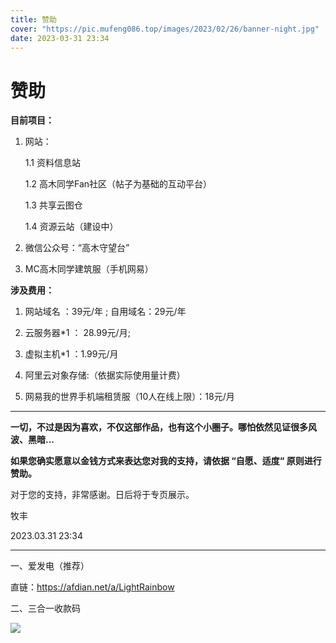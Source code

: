 ```yaml
---
title: 赞助
cover: "https://pic.mufeng086.top/images/2023/02/26/banner-night.jpg"
date: 2023-03-31 23:34
---
```


# 赞助

**目前项目：**

1. 网站：

   1.1 资料信息站

   1.2 高木同学Fan社区（帖子为基础的互动平台）

   1.3 共享云图仓

   1.4 资源云站（建设中）

2. 微信公众号：“高木守望台”
3. MC高木同学建筑服（手机网易）

**涉及费用：**

1. 网站域名 ：39元/年 ; 自用域名：29元/年

2. 云服务器*1 ： 28.99元/月;

3. 虚拟主机*1 ：1.99元/月

4. 阿里云对象存储:（依据实际使用量计费）
5. 网易我的世界手机端租赁服（10人在线上限）：18元/月

---

**一切，不过是因为喜欢，不仅这部作品，也有这个小圈子。哪怕依然见证很多风波、黑暗...**



**如果您确实愿意以金钱方式来表达您对我的支持，请依据 “自愿、适度“ 原则进行赞助。**

对于您的支持，非常感谢。日后将于专页展示。

牧丰

2023.03.31 23:34

---

一、爱发电（推荐）

直链：https://afdian.net/a/LightRainbow


二、三合一收款码

![](https://pic.mufeng086.top/images/2023/03/19/QR-code.png)
